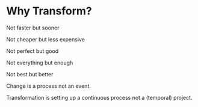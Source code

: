 # Why Transform?

Not faster but sooner &#x20;

Not cheaper but less expensive &#x20;

Not perfect but good &#x20;

Not everything but enough&#x20;

Not best but better &#x20;

&#x20;

Change is a process not an event. &#x20;

Transformation is setting up a continuous process not a (temporal) project. &#x20;
